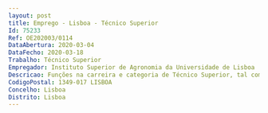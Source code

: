 ```yaml
--- 
layout: post
title: Emprego - Lisboa - Técnico Superior
Id: 75233
Ref: OE202003/0114
DataAbertura: 2020-03-04
DataFecho: 2020-03-18
Trabalho: Técnico Superior
Empregador: Instituto Superior de Agronomia da Universidade de Lisboa
Descricao: Funções na carreira e categoria de Técnico Superior, tal como descrito no Anexo a que se refere o n.º 2 do artigo 88.º da LTFP, e de acordo com as atividades inerentes às funções exercidas no âmbito do Laboratório de Patologia Vegetal “Veríssimo de Almeida” do ISA.
CodigoPostal: 1349-017 LISBOA
Concelho: Lisboa
Distrito: Lisboa
--- 
```

